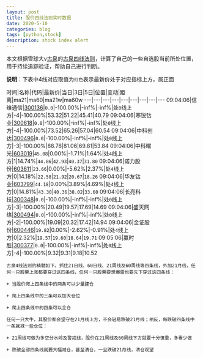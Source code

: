 ```yaml
---
layout: post
title: 股价四线法则实时数据
date: 2020-5-10
categories: blog
tags: [python,stock]
description: stock index alert
---
```



本文根据雪球大v[古泉](https://xueqiu.com/u/7148646888)的[古泉四线法则](https://xueqiu.com/7148646888/130498192)，计算了自己的一些自选股当前所处位置，用于持续追踪验证，帮助自己进行判断。

**说明**：下表中4线对应取值为`红色`表示最新价处于对应指标上方，属正面

时间|名称|代码|最新价|当日|3日|5日|位置|变动|距离|ma21|ma60|ma21w|ma60w
---|---|---|---|---|---|---|---|---
09:04:06|信维通信|[300136](https://xueqiu.com/S/SZ300136)|`0.0`|-100.00%|-inf%|-inf%|处`0`线上方|-4|-100.00%|53.32|51.22|45.41|40.79
09:04:06|寒锐钴业|[300618](https://xueqiu.com/S/SZ300618)|`0.0`|-100.00%|-inf%|-inf%|处`0`线上方|-4|-100.00%|73.52|65.26|57.04|60.54
09:04:06|中科创达|[300496](https://xueqiu.com/S/SZ300496)|`0.0`|-100.00%|-inf%|-inf%|处`0`线上方|-3|-100.00%|88.78|81.06|69.81|53.84
09:04:06|中科曙光|[603019](https://xueqiu.com/S/SH603019)|`45.08`|0.00%|-1.71%|1.64%|处`4`线上方|1|14.74%|`44.86`|`42.93`|`40.37`|`31.80`
09:04:06|诺力股份|[603611](https://xueqiu.com/S/SH603611)|`23.66`|0.00%|-5.62%|2.37%|处`4`线上方|0|14.18%|`22.58`|`21.92`|`20.67`|`18.26`
09:04:06|华友钴业|[603799](https://xueqiu.com/S/SH603799)|`44.18`|0.00%|3.89%|4.69%|处`4`线上方|0|14.81%|`43.30`|`40.36`|`38.02`|`33.60`
09:04:06|长亮科技|[300348](https://xueqiu.com/S/SZ300348)|`0.0`|-100.00%|-inf%|-inf%|处`0`线上方|-3|-100.00%|20.49|19.57|17.69|14.69
09:04:06|盛天网络|[300494](https://xueqiu.com/S/SZ300494)|`0.0`|-100.00%|-inf%|-inf%|处`0`线上方|-2|-100.00%|19.09|20.32|17.42|14.94
09:04:06|金证股份|[600446](https://xueqiu.com/S/SH600446)|`19.82`|0.00%|-2.62%|-0.91%|处`4`线上方|0|2.32%|`19.57`|`19.60`|`18.64`|`19.71`
09:05:06|赢时胜|[300377](https://xueqiu.com/S/SZ300377)|`0.0`|-100.00%|-inf%|-inf%|处`0`线上方|-4|-100.00%|9.32|9.31|9.18|10.52

```
古泉4线法则的精髓如下。抓住21日线、60日线、21周线及60周线等四条线，外加21月线，任何一只股票上涨都要穿过这四条线，任何一只股票要想爆雷也要先下穿过这四条线：

+ 当股价爬上四条线中的两条可以少量建仓

+ 爬上四条线中的三条可以加大仓位

+ 爬上四条线中的四条可以全仓

任何一只大牛，其股价都会坚守在21月线上方，不会轻易跌破21月线；相反，每跌破四条线中一条就减一些仓位：

+ 21周线可做为多空分水岭及警戒线，股价在21周线及60周线下方就要十分慎重，多看少做

+ 跌破全部四条线就要大幅减仓，甚至清仓，一旦跌破21月线，清仓观望
```